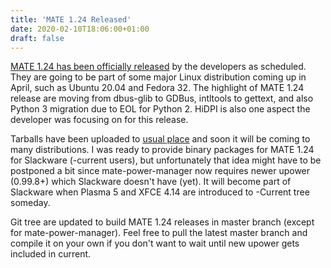 ```yaml
---
title: 'MATE 1.24 Released'
date: 2020-02-10T18:06:00+01:00
draft: false
---
```


[MATE 1.24 has been officially released](https://mate-desktop.org/blog/2020-02-10-mate-1-24-released/) by the developers as scheduled. They are going to be part of some major Linux distribution coming up in April, such as Ubuntu 20.04 and Fedora 32. The highlight of MATE 1.24 release are moving from dbus-glib to GDBus, intltools to gettext, and also Python 3 migration due to EOL for Python 2. HiDPI is also one aspect the developer was focusing on for this release.  
  
Tarballs have been uploaded to [usual place](https://pub.mate-desktop.org/releases/1.24/) and soon it will be coming to many distributions. I was ready to provide binary packages for MATE 1.24 for Slackware (-current users), but unfortunately that idea might have to be postponed a bit since mate-power-manager now requires newer upower (0.99.8+) which Slackware doesn't have (yet). It will become part of Slackware when Plasma 5 and XFCE 4.14 are introduced to -Current tree someday.  
  
Git tree are updated to build MATE 1.24 releases in master branch (except for mate-power-manager). Feel free to pull the latest master branch and compile it on your own if you don't want to wait until new upower gets included in current.